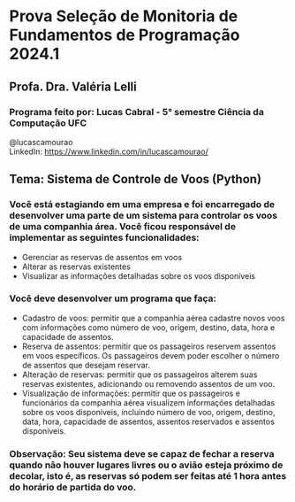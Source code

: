 # Prova Seleção de Monitoria de Fundamentos de Programação 2024.1
## Profa. Dra. Valéria Lelli

### Programa feito por: Lucas Cabral - 5° semestre Ciência da Computação UFC
@lucascamourao <br/>
LinkedIn: https://www.linkedin.com/in/lucascamourao/

## Tema: Sistema de Controle de Voos (Python)

### Você está estagiando em uma empresa e foi encarregado de desenvolver uma parte de um sistema para controlar os voos de uma companhia área. Você ficou responsável de implementar as seguintes funcionalidades: 
- Gerenciar as reservas de assentos em voos 
- Alterar as reservas existentes 
- Visualizar as informações detalhadas sobre os voos disponíveis

### Você deve desenvolver um programa que faça: 
- Cadastro de voos: permitir que a companhia aérea cadastre novos voos com informações como número de voo, origem, destino, data, hora e capacidade de assentos. 
- Reserva de assentos: permitir que os passageiros reservem assentos em voos específicos. Os passageiros devem poder escolher o número de assentos que desejam reservar. 
- Alteração de reservas: permitir que os passageiros alterem suas reservas existentes, adicionando ou removendo assentos de um voo. 
- Visualização de informações: permitir que os passageiros e funcionários da companhia aérea visualizem informações detalhadas sobre os voos disponíveis, incluindo número de voo, origem, destino, data, hora, capacidade de assentos, assentos reservados e assentos disponíveis. 


### Observação: Seu sistema deve se capaz de fechar a reserva quando não houver lugares livres ou o avião esteja próximo de decolar, isto é, as reservas só podem ser feitas até 1 hora antes do horário de partida do voo. 
